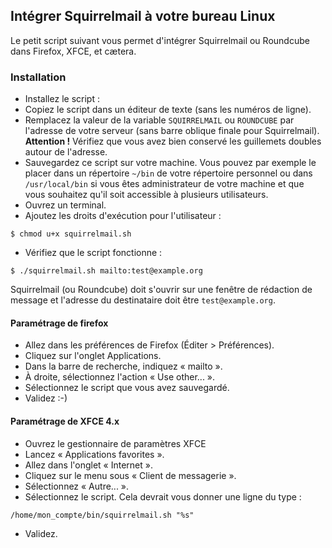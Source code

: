 ## Intégrer Squirrelmail à votre bureau Linux

Le petit script suivant vous permet d'intégrer Squirrelmail ou Roundcube dans Firefox, XFCE, et cætera.

### Installation

 * Installez le script :
  * Copiez le script dans un éditeur de texte (sans les numéros de ligne).
  * Remplacez la valeur de la variable `SQUIRRELMAIL` ou `ROUNDCUBE` par l'adresse de votre serveur (sans barre oblique finale pour Squirrelmail). **Attention !** Vérifiez que vous avez bien conservé les guillemets doubles autour de l'adresse.
  * Sauvegardez ce script sur votre machine. Vous pouvez par exemple le placer dans un répertoire `~/bin` de votre répertoire personnel ou dans `/usr/local/bin` si vous êtes administrateur de votre machine et que vous souhaitez qu'il soit accessible à plusieurs utilisateurs.
  * Ouvrez un terminal.
  * Ajoutez les droits d'exécution pour l'utilisateur :
```
$ chmod u+x squirrelmail.sh
```
  * Vérifiez que le script fonctionne :
```
$ ./squirrelmail.sh mailto:test@example.org
```
  Squirrelmail (ou Roundcube) doit s'ouvrir sur une fenêtre de rédaction de message et l'adresse du destinataire doit être `test@example.org`.

#### Paramétrage de firefox

 * Allez dans les préférences de Firefox (Éditer > Préférences).
 * Cliquez sur l'onglet Applications.
 * Dans la barre de recherche, indiquez « mailto ».
 * À droite, sélectionnez l'action « Use other... ».
 * Sélectionnez le script que vous avez sauvegardé.
 * Validez :-)

#### Paramétrage de XFCE 4.x

 * Ouvrez le gestionnaire de paramètres XFCE
 * Lancez « Applications favorites ».
 * Allez dans l'onglet « Internet ».
 * Cliquez sur le menu sous « Client de messagerie ».
 * Sélectionnez « Autre... ».
 * Sélectionnez le script. Cela devrait vous donner une ligne du type :
```
/home/mon_compte/bin/squirrelmail.sh "%s"
```
 * Validez.
